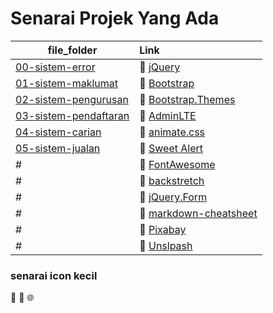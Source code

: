 # Senarai Projek Yang Ada

| file_folder | Link
|-------------|:--------------------
|[00-sistem-error](./00-sistem-error)| :rocket: [jQuery](http://jquery.com)
|[01-sistem-maklumat](./01-sistem-maklumat)| :rocket: [Bootstrap](http://getbootstrap.com)
|[02-sistem-pengurusan](./02-sistem-pengurusan)| :rocket: [Bootstrap.Themes](http://bootstrap.themes.guide)
|[03-sistem-pendaftaran](./00-konsep)| :rocket: [AdminLTE](https://adminlte.io/themes/AdminLTE)
|[04-sistem-carian](./04-sistem-carian)| :rocket: [animate.css](https://daneden.github.io/animate.css)
|[05-sistem-jualan](./05-sistem-jualan)|:rocket: [Sweet Alert](http://t4t5.github.io/sweetalert)
| # | :rocket: [FontAwesome](http://fortawesome.github.io/Font-Awesome)
| # | :rocket: [backstretch](http://srobbin.com/jquery-plugins/backstretch)
| # | :rocket: [jQuery.Form](http://malsup.com/jquery/form)
| # | :rocket: [markdown-cheatsheet](https://guides.github.com/pdfs/markdown-cheatsheet-online.pdf)
| # | :rocket: [Pixabay](https://pixabay.com)
| # | :rocket: [Unslpash](https://unsplash.com)

### senarai icon kecil 
:rocket:
:file_folder:
:globe_with_meridians: